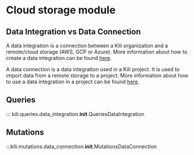 # Cloud storage module

## Data Integration vs Data Connection

A data integration is a connection between a Kili organization and a remote/cloud storage (AWS, GCP or Azure).
More information about how to create a data integration can be found [here](https://docs.kili-technology.com/docs/adding-assets-to-project#creating-a-remote-storage-integration).

A data connection is a data integration used in a Kili project. It is used to import data from a remote storage to a project.
More information about how to use a data integration in a project can be found [here](https://docs.kili-technology.com/docs/adding-assets-to-project#adding-assets-located-in-remote-storage-integration).

## Queries

::: kili.queries.data_integration.__init__.QueriesDataIntegration

## Mutations

:::kili.mutations.data_connection.__init__.MutationsDataConnection
